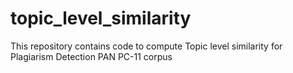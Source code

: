 # topic_level_similarity
This repository contains code to compute Topic level similarity for Plagiarism Detection PAN PC-11 corpus 

